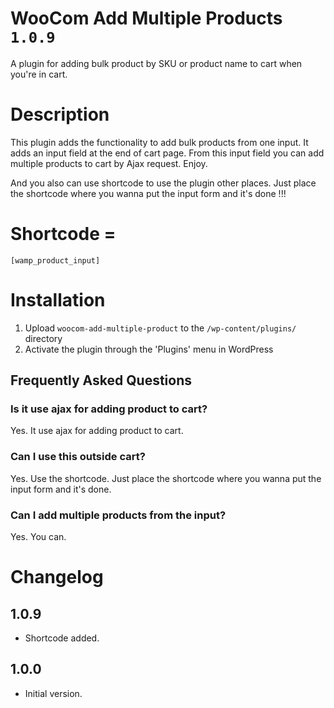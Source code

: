 # WooCom Add Multiple Products `1.0.9`
A plugin for adding bulk product by SKU or product name to cart when you're in cart.

# Description

This plugin adds the functionality to add bulk products from one input. It adds an input field at the end of cart page. From this input field you can add multiple products to cart by Ajax request. Enjoy.

And you also can use shortcode to use the plugin other places. Just place the shortcode where you wanna put the input form and it's done !!! 

# Shortcode =

<pre><code>[wamp_product_input]</code></pre>

# Installation

1. Upload `woocom-add-multiple-product` to the `/wp-content/plugins/` directory
2. Activate the plugin through the 'Plugins' menu in WordPress

## Frequently Asked Questions

### Is it use ajax for adding product to cart?

Yes. It use ajax for adding product to cart.

### Can I use this outside cart?

Yes. Use the shortcode. Just place the shortcode where you wanna put the input form and it's done.

### Can I add multiple products from the input?

Yes. You can.

# Changelog

## 1.0.9
* Shortcode added.

## 1.0.0
* Initial version.